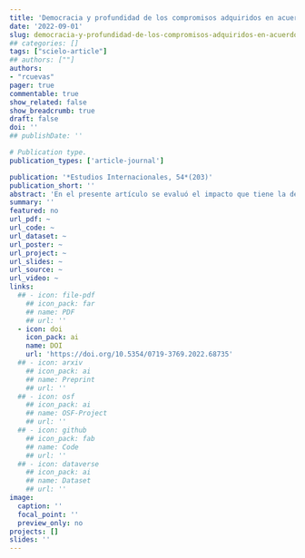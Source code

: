 ```yaml
---
title: 'Democracia y profundidad de los compromisos adquiridos en acuerdos de libre comercio (1948-2020)'
date: '2022-09-01'
slug: democracia-y-profundidad-de-los-compromisos-adquiridos-en-acuerdos-de-libre-comercio.md
## categories: []
tags: ["scielo-article"]
## authors: [""]
authors:
- "rcuevas"
pager: true
commentable: true
show_related: false
show_breadcrumb: true
draft: false
doi: ''
## publishDate: ''

# Publication type.
publication_types: ['article-journal']

publication: '*Estudios Internacionales, 54*(203)'
publication_short: ''
abstract: 'En el presente artículo se evaluó el impacto que tiene la democracia de las partes concurrentes en un acuerdo de libre comercio con la profundidad de los compromisos adquiridos en el marco de los respectivos tratados. Este argumento se revisó por medio de la evaluación de variables que dieran cuenta de argumentos basados en tradiciones liberales de las relaciones internacionales, específicamente la democracia, aplicados a los vínculos alcanzados en acuerdos de libre comercio. Si bien los resultados confirmarían estas respectivas argumentaciones, la mayor relevancia para dar cuenta de una mayor profundización de los vínculos comerciales corresponde a factores contextuales, como lo fueron las décadas de 1990 y 2000. En la realización de la presente investigación se utilizó información actualizada sobre 692 acuerdos de libre comercio firmados entre 1948 y 2020, empleándose regresiones lineales con ajuste de estructura multinivel.'
summary: ''
featured: no
url_pdf: ~
url_code: ~
url_dataset: ~
url_poster: ~
url_project: ~
url_slides: ~
url_source: ~
url_video: ~
links:
  ## - icon: file-pdf
    ## icon_pack: far
    ## name: PDF
    ## url: ''
  - icon: doi
    icon_pack: ai
    name: DOI
    url: 'https://doi.org/10.5354/0719-3769.2022.68735'
  ## - icon: arxiv
    ## icon_pack: ai
    ## name: Preprint
    ## url: ''
  ## - icon: osf
    ## icon_pack: ai
    ## name: OSF-Project
    ## url: ''
  ## - icon: github
    ## icon_pack: fab
    ## name: Code
    ## url: ''
  ## - icon: dataverse
    ## icon_pack: ai
    ## name: Dataset
    ## url: ''
image:
  caption: ''
  focal_point: ''
  preview_only: no
projects: []
slides: ''
---
```

